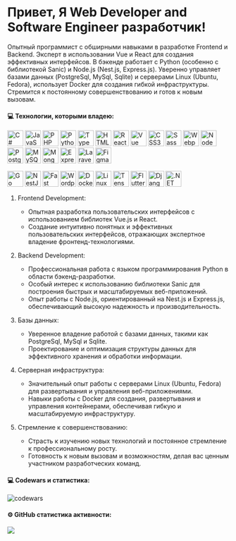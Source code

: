 # Привет, Я Web Developer and Software Engineer разработчик!

Опытный программист с обширными навыками в разработке Frontend и Backend. Эксперт в использовании Vue и React для создания эффективных интерфейсов. В бэкенде работает с Python (особенно с библиотекой Sanic) и Node.js (Nest.js, Express.js). Уверенно управляет базами данных (PostgreSql, MySql, Sqlite) и серверами Linux (Ubuntu, Fedora), использует Docker для создания гибкой инфраструктуры. Стремится к постоянному совершенствованию и готов к новым вызовам.

#### 💻 Технологии, которыми владею:

<p align="left">
<a href="https://docs.microsoft.com/en-us/dotnet/csharp/" target="_blank" rel="noreferrer"><img src="https://raw.githubusercontent.com/danielcranney/readme-generator/main/public/icons/skills/csharp-colored.svg" width="36" height="36" alt="C#" /></a>
<a href="https://developer.mozilla.org/en-US/docs/Web/JavaScript" target="_blank" rel="noreferrer"><img src="https://raw.githubusercontent.com/danielcranney/readme-generator/main/public/icons/skills/javascript-colored.svg" width="36" height="36" alt="JavaScript" /></a>
<a href="https://www.php.net/" target="_blank" rel="noreferrer"><img src="https://raw.githubusercontent.com/danielcranney/readme-generator/main/public/icons/skills/php-colored.svg" width="36" height="36" alt="PHP" /></a>
<a href="https://www.python.org/" target="_blank" rel="noreferrer"><img src="https://raw.githubusercontent.com/danielcranney/readme-generator/main/public/icons/skills/python-colored.svg" width="36" height="36" alt="Python" /></a>
<a href="https://www.typescriptlang.org/" target="_blank" rel="noreferrer"><img src="https://raw.githubusercontent.com/danielcranney/readme-generator/main/public/icons/skills/typescript-colored.svg" width="36" height="36" alt="TypeScript" /></a>
<a href="https://developer.mozilla.org/en-US/docs/Glossary/HTML5" target="_blank" rel="noreferrer"><img src="https://raw.githubusercontent.com/danielcranney/readme-generator/main/public/icons/skills/html5-colored.svg" width="36" height="36" alt="HTML5" /></a>
<a href="https://reactjs.org/" target="_blank" rel="noreferrer"><img src="https://raw.githubusercontent.com/danielcranney/readme-generator/main/public/icons/skills/react-colored.svg" width="36" height="36" alt="React" /></a>
<a href="https://vuejs.org/" target="_blank" rel="noreferrer"><img src="https://raw.githubusercontent.com/danielcranney/readme-generator/main/public/icons/skills/vuejs-colored.svg" width="36" height="36" alt="Vue" /></a>
<a href="https://www.w3.org/TR/CSS/#css" target="_blank" rel="noreferrer"><img src="https://raw.githubusercontent.com/danielcranney/readme-generator/main/public/icons/skills/css3-colored.svg" width="36" height="36" alt="CSS3" /></a>
<a href="https://sass-lang.com/" target="_blank" rel="noreferrer"><img src="https://raw.githubusercontent.com/danielcranney/readme-generator/main/public/icons/skills/sass-colored.svg" width="36" height="36" alt="Sass" /></a>
<a href="https://webpack.js.org/" target="_blank" rel="noreferrer"><img src="https://raw.githubusercontent.com/danielcranney/readme-generator/main/public/icons/skills/webpack-colored.svg" width="36" height="36" alt="Webpack" /></a>
<a href="https://nodejs.org/en/" target="_blank" rel="noreferrer"><img src="https://raw.githubusercontent.com/danielcranney/readme-generator/main/public/icons/skills/nodejs-colored.svg" width="36" height="36" alt="NodeJS" /></a>
<a href="https://www.postgresql.org/" target="_blank" rel="noreferrer"><img src="https://raw.githubusercontent.com/danielcranney/readme-generator/main/public/icons/skills/postgresql-colored.svg" width="36" height="36" alt="PostgreSQL" /></a>
<a href="https://www.mysql.com/" target="_blank" rel="noreferrer"><img src="https://raw.githubusercontent.com/danielcranney/readme-generator/main/public/icons/skills/mysql-colored.svg" width="36" height="36" alt="MySQL" /></a>
<a href="https://www.mongodb.com/" target="_blank" rel="noreferrer"><img src="https://raw.githubusercontent.com/danielcranney/readme-generator/main/public/icons/skills/mongodb-colored.svg" width="36" height="36" alt="MongoDB" /></a>
<a href="https://expressjs.com/" target="_blank" rel="noreferrer"><img src="https://raw.githubusercontent.com/danielcranney/readme-generator/main/public/icons/skills/express-colored.svg" width="36" height="36" alt="Express" /></a>
<a href="https://laravel.com/" target="_blank" rel="noreferrer"><img src="https://raw.githubusercontent.com/danielcranney/readme-generator/main/public/icons/skills/laravel-colored.svg" width="36" height="36" alt="Laravel" /></a>
<a href="https://www.figma.com/" target="_blank" rel="noreferrer"><img src="https://raw.githubusercontent.com/danielcranney/readme-generator/main/public/icons/skills/figma-colored.svg" width="36" height="36" alt="Figma" /></a>

<a href="https://go.dev/doc/" target="_blank" rel="noreferrer"><img
        src="https://raw.githubusercontent.com/danielcranney/readme-generator/main/public/icons/skills/go-colored.svg"
        width="36" height="36" alt="Go" /></a>
<a href="https://docs.nestjs.com/" target="_blank" rel="noreferrer"><img
        src="https://raw.githubusercontent.com/danielcranney/readme-generator/main/public/icons/skills/nestjs-colored.svg"
        width="36" height="36" alt="NestJS" /></a>
<a href="https://fastapi.tiangolo.com/" target="_blank" rel="noreferrer"><img
        src="https://raw.githubusercontent.com/danielcranney/readme-generator/main/public/icons/skills/fastapi-colored.svg"
        width="36" height="36" alt="Fast API" /></a>
<a href="https://wordpress.com" target="_blank" rel="noreferrer"><img
        src="https://raw.githubusercontent.com/danielcranney/readme-generator/main/public/icons/skills/wordpress-colored.svg"
        width="36" height="36" alt="Wordpress" /></a>
<a href="https://www.docker.com/" target="_blank" rel="noreferrer"><img
        src="https://raw.githubusercontent.com/danielcranney/readme-generator/main/public/icons/skills/docker-colored.svg"
        width="36" height="36" alt="Docker" /></a>
<a href="https://www.linux.org" target="_blank" rel="noreferrer"><img
        src="https://raw.githubusercontent.com/danielcranney/readme-generator/main/public/icons/skills/linux-colored.svg"
        width="36" height="36" alt="Linux" /></a>
<a href="https://www.tensorflow.org/" target="_blank" rel="noreferrer"><img
        src="https://raw.githubusercontent.com/danielcranney/readme-generator/main/public/icons/skills/tensorflow-colored.svg"
        width="36" height="36" alt="TensorFlow" /></a>
<a href="https://flutter.dev/" target="_blank" rel="noreferrer"><img
        src="https://raw.githubusercontent.com/danielcranney/readme-generator/main/public/icons/skills/flutter-colored.svg"
        width="36" height="36" alt="Flutter" /></a>
<a href="https://www.djangoproject.com/" target="_blank" rel="noreferrer"><img
        src="https://raw.githubusercontent.com/danielcranney/readme-generator/main/public/icons/skills/django-colored.svg"
        width="36" height="36" alt="Django" /></a>
<a href="https://dotnet.microsoft.com/en-us/" target="_blank" rel="noreferrer"><img
        src="https://raw.githubusercontent.com/danielcranney/readme-generator/main/public/icons/skills/dot-net-colored.svg"
        width="36" height="36" alt=".NET" /></a>
</p>

1. Frontend Development:

    - Опытная разработка пользовательских интерфейсов с использованием библиотек Vue.js и React.
    - Создание интуитивно понятных и эффективных пользовательских интерфейсов, отражающих экспертное владение фронтенд-технологиями.

2. Backend Development:

    - Профессиональная работа с языком программирования Python в области бэкенд-разработки.
    - Особый интерес к использованию библиотеки Sanic для построения быстрых и масштабируемых веб-приложений.
    - Опыт работы с Node.js, ориентированный на Nest.js и Express.js, обеспечивающий высокую надежность и производительность.

3. Базы данных:

    - Уверенное владение работой с базами данных, такими как PostgreSql, MySql и Sqlite.
    - Проектирование и оптимизация структуры данных для эффективного хранения и обработки информации.

4. Серверная инфраструктура:

    - Значительный опыт работы с серверами Linux (Ubuntu, Fedora) для развертывания и управления веб-приложениями.
    - Навыки работы с Docker для создания, развертывания и управления контейнерами, обеспечивая гибкую и масштабируемую инфраструктуру.

5. Стремление к совершенствованию:

    - Страсть к изучению новых технологий и постоянное стремление к профессиональному росту.
    - Готовность к новым вызовам и возможностям, делая вас ценным участником разработческих команд.

#### 💻 Codewars и статистика:

![codewars](https://www.codewars.com/users/kansherhan/badges/large)

#### ⚙️ GitHub статистика активности:

<img src="https://github-readme-streak-stats.herokuapp.com/?user=kansherhan&stroke=ffffff&background=1c1917&ring=0891b2&fire=0891b2&currStreakNum=ffffff&currStreakLabel=0891b2&sideNums=ffffff&sideLabels=ffffff&dates=ffffff&hide_border=true" />
